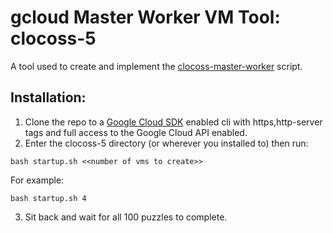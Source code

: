 # gcloud Master Worker VM Tool: clocoss-5

A tool used to create and implement the [clocoss-master-worker](https://github.com/portsoc/clocoss-master-worker/) script. 

## Installation:
1. Clone the repo to a [Google Cloud SDK](https://cloud.google.com/sdk/docs/) enabled cli with https,http-server tags and full access to the Google Cloud API enabled.
2. Enter the clocoss-5 directory (or wherever you installed to) then run:
```
bash startup.sh <<number of vms to create>>
```

For example:
```
bash startup.sh 4
```
3. Sit back and wait for all 100 puzzles to complete.
